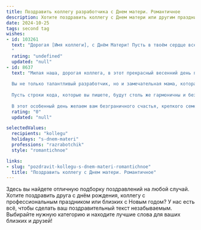 ```yaml
---
title: Поздравить коллегу разработчика с Днем матери. Романтичное
description: Хотите поздравить коллегу с Днем матери или другим праздником? Наш ИИ создаст незабываемое поздравление, а вы обязательно выделитесь среди других.  
date: 2024-10-25
tags: second tag
wishes:
- id: 103261
  text: "Дорогая [Имя коллеги], с Днём Матери! Пусть в твоём сердце всегда царит  теплота и нежность, подобные мягкому свету утреннего солнца, а любовь твоих детей будет ярче и прекраснее всех звёзд на ночном небе.  Пусть каждый день будет наполнен счастьем, радостью и вдохновением, подобно  бесконечному потоку кода, создающему чудеса.  С праздником, дорогая!
  "
  rating: "undefined"
  updated: "null"
- id: 8637
  text: "Милая наша, дорогая коллега, в этот прекрасный весенний день примите наши искренние поздравления с Днём матери!
  
  Вы не только талантливый разработчик, но и замечательная мама, которая каждый день наполняет жизнь своих детей любовью и заботой. Ваши нежные руки творят не только программные чудеса, но и настоящее семейное счастье.
  
  Пусть строки кода, которые вы пишете, будут столь же гармоничны и безупречны, как колыбельные, которые вы исполняете своим малышам. А алгоритмы, над которыми вы работаете, будут решать задачи с той же легкостью, с какой вы справляетесь с непростыми задачами материнства.
  
  В этот особенный день желаем вам безграничного счастья, крепкого семейного благополучия и неиссякаемого вдохновения как на работе, так и в кругу самых дорогих людей."
  rating: "0"
  updated: "null"

selectedValues:
  recipients: "kollegu"
  holidays: "s-dnem-materi"
  professions: "razrabotchik"
  style: "romantichnoe"

links:
- slug: "pozdravit-kollegu-s-dnem-materi-romantichnoe"
  title: "Поздравить коллегу с Днем матери. Романтичное"
---
```


Здесь вы найдете отличную подборку поздравлений на любой случай. 
Хотите поздравить друга с днём рождения, коллегу с профессиональным праздником или близких с Новым годом? У нас есть всё, чтобы сделать ваш поздравительный текст незабываемым. Выбирайте нужную категорию и находите лучшие слова для ваших близких и друзей!

